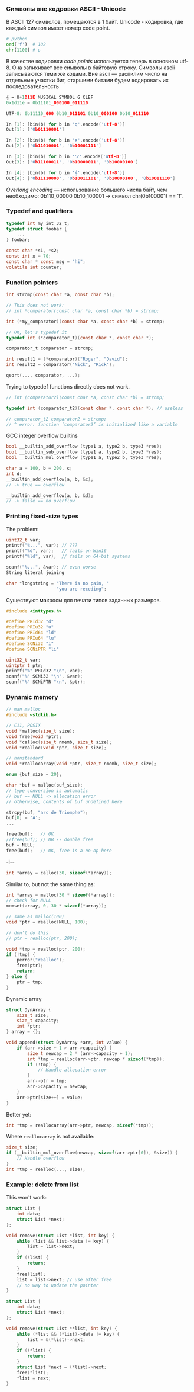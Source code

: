 ### Символы вне кодровки ASCII - Unicode

В ASCII 127 символов, помещаются в 1 байт. Unicode - кодировка, где каждый символ имеет номер code point.

```python
# python
ord('f')  # 102
chr(1100) # ь
```

В качестве кодировки _code points_ используется теперь в основном utf-8. Она запихивает все символы в байтовую строку. Символы ascii записываются теми же кодами. Вне ascii — распилим число на отдельные участки бит, старшими битами будем кодировать их последовательность

```c
𝄞 ← U+1D11E MUSICAL SYMBOL G CLEF
0x1d11e = 0b11101_000100_011110

UTF-8: 0b11110_000 0b10_011101 0b10_000100 0b10_011110
```

```c
In [1]: [bin(b) for b in 'q'.encode('utf-8')]
Out[1]: ['0b01110001']

In [2]: [bin(b) for b in 'я'.encode('utf-8')]
Out[2]: ['0b11010001', '0b10001111']

In [3]: [bin(b) for b in 'ツ'.encode('utf-8')]
Out[3]: ['0b11100011', '0b10000011', '0b10000100']

In [4]: [bin(b) for b in '𝄞'.encode('utf-8')]
Out[4]: ['0b11110000', '0b10011101', '0b10000100', '0b10011110']
```

_Overlong encoding_ — использование большего числа байт, чем необходимо: 0b110_00000 0b10_100001 → символ chr(0b100001) == '!'.

### Typedef and qualifiers

```c
typedef int my_int_32_t;
typedef struct foobar {
    ...
} foobar;

const char *s1, *s2;
const int x = 70;
const char * const msg = "hi";
volatile int counter;
```

### Function pointers

```c
int strcmp(const char *a, const char *b);

// This does not work:
// int *comparator(const char *a, const char *b) = strcmp;

int (*my_comparator)(const char *a, const char *b) = strcmp;

// OK, let's typedef it
typedef int (*comparator_t)(const char *, const char *);

comparator_t comparator = strcmp;

int result1 = (*comparator)("Roger", "David");
int result2 = comparator("Nick", "Rick");

qsort(..., comparator, ...);
```

Trying to typedef functions directly does not work.

```c
// int (comparator2)(const char *a, const char *b) = strcmp;

typedef int (comparator_t2)(const char *, const char *); // useless

// comparator_t2 comparator2 = strcmp;
// ^ error: function ‘comparator2’ is initialized like a variable
```

GCC integer overflow builtins

```c
bool __builtin_add_overflow (type1 a, type2 b, type3 *res);
bool __builtin_sub_overflow (type1 a, type2 b, type3 *res);
bool __builtin_mul_overflow (type1 a, type2 b, type3 *res);

char a = 100, b = 200, c;
int d;
__builtin_add_overflow(a, b, &c);
// -> true == overflow

__builtin_add_overflow(a, b, &d);
// -> false == no overflow
```

### Printing fixed-size types

The problem:

```c
uint32_t var;
printf("%...", var); // ???
printf("%d", var);   // fails on Win16
printf("%ld", var);  // fails on 64-bit systems

scanf("%...", &var); // even worse
String literal joining
```

```c
char *longstring = "There is no pain, "
                   "you are receding";
```

Существуют макросы для печати типов заданных размеров.

```c
#include <inttypes.h>

#define PRId32 "d"
#define PRIu32 "u"
#define PRId64 "ld"
#define PRIu64 "lu"
#define SCNi32 "i"
#define SCNiPTR "li"

uint32_t var;
uintptr_t ptr;
printf("%" PRId32 "\n", var);
scanf("%" SCNi32 "\n", &var);
scanf("%" SCNiPTR "\n", &ptr);
```

### Dynamic memory

```c
// man malloc
#include <stdlib.h>

// C11, POSIX
void *malloc(size_t size);
void free(void *ptr);
void *calloc(size_t nmemb, size_t size);
void *realloc(void *ptr, size_t size);

// nonstandard
void *reallocarray(void *ptr, size_t nmemb, size_t size);
```

```c
enum {buf_size = 20};

char *buf = malloc(buf_size);
// type conversion is automatic
// buf == NULL -> allocation error
// otherwise, contents of buf undefined here

strcpy(buf, "arc de Triomphe");
buf[0] = 'A';
...

free(buf);   // OK
//free(buf); // UB -- double free
buf = NULL;
free(buf);   // OK, free is a no-op here
```

-i--

```c
int *array = calloc(30, sizeof(*array));
```

Similar to, but not the same thing as:

```c
int *array = malloc(30 * sizeof(*array));
// check for NULL
memset(array, 0, 30 * sizeof(*array));
```

```c
// same as malloc(100)
void *ptr = realloc(NULL, 100);

// don't do this
// ptr = realloc(ptr, 200);

void *tmp = realloc(ptr, 200);
if (!tmp) {
    perror("realloc");
    free(ptr);
    return;
} else {
    ptr = tmp;
}
```

Dynamic array

```c
struct DynArray {
    size_t size;
    size_t capacity;
    int *ptr;
} array = {};

void append(struct DynArray *arr, int value) {
    if (arr->size + 1 > arr->capacity) {
        size_t newcap = 2 * (arr->capacity + 1);
        int *tmp = realloc(arr->ptr, newcap * sizeof(*tmp));
        if (!tmp) {
            // Handle allocation error
        }
        arr->ptr = tmp;
        arr->capacity = newcap;
    }
    arr->ptr[size++] = value;
}
```

Better yet:

```c
int *tmp = reallocarray(arr->ptr, newcap, sizeof(*tmp));
```

Where `reallocarray` is not available:

```c
size_t size;
if (__builtin_mul_overflow(newcap, sizeof(arr->ptr[0]), &size)) {
    // Handle overflow
}
int *tmp = realloc(..., size);
```

### Example: delete from list

This won't work:

```c
struct List {
    int data;
    struct List *next;
};

void remove(struct List *list, int key) {
    while (list && list->data != key) {
        list = list->next;
    }
    if (!list) {
        return;
    }
    free(list);
    list = list->next; // use after free
    // no way to update the pointer
}
```

```c
struct List {
    int data;
    struct List *next;
};

void remove(struct List **list, int key) {
    while (*list && (*list)->data != key) {
        list = &(*list)->next;
    }
    if (!*list) {
        return;
    }
    struct List *next = (*list)->next;
    free(*list);
    *list = next;
}
```
